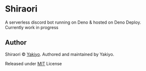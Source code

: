 # Shiraori
A serverless discord bot running on Deno & hosted on Deno Deploy.
Currently work in progress

## Author

Shiraori © [Yakiyo](https://github.com/Yakiyo). Authored and maintained by Yakiyo.

Released under [MIT](https://opensource.org/licenses/MIT) License
